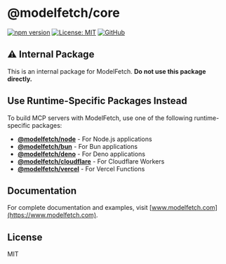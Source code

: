 # @modelfetch/core

[![npm version](https://img.shields.io/npm/v/@modelfetch/core.svg)](https://www.npmjs.com/package/@modelfetch/core)
[![License: MIT](https://img.shields.io/badge/License-MIT-yellow.svg)](https://opensource.org/licenses/MIT)
[![GitHub](https://img.shields.io/badge/GitHub-modelfetch-blue)](https://github.com/phuctm97/modelfetch)

## ⚠️ Internal Package

This is an internal package for ModelFetch. **Do not use this package directly.**

## Use Runtime-Specific Packages Instead

To build MCP servers with ModelFetch, use one of the following runtime-specific packages:

- **[@modelfetch/node](https://www.npmjs.com/package/@modelfetch/node)** - For Node.js applications
- **[@modelfetch/bun](https://www.npmjs.com/package/@modelfetch/bun)** - For Bun applications
- **[@modelfetch/deno](https://www.npmjs.com/package/@modelfetch/deno)** - For Deno applications
- **[@modelfetch/cloudflare](https://www.npmjs.com/package/@modelfetch/cloudflare)** - For Cloudflare Workers
- **[@modelfetch/vercel](https://www.npmjs.com/package/@modelfetch/vercel)** - For Vercel Functions

## Documentation

For complete documentation and examples, visit [www.modelfetch.com](https://www.modelfetch.com).

## License

MIT
